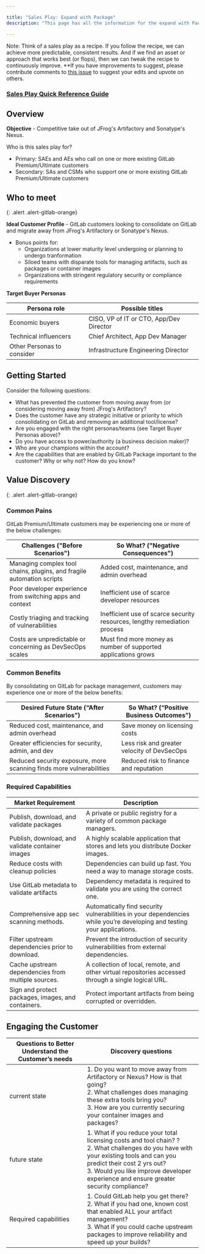 ```yaml
---

title: "Sales Play: Expand with Package"
description: "This page has all the information for the expand with Package sales play."

---
```










Note: Think of a sales play as a recipe. If you follow the recipe, we can achieve more predictable, consistent results. And if we find an asset or approach that works best (or flops), then we can tweak the recipe to continuously improve. **If you have improvements to suggest, please contribute comments to [this issue](https://gitlab.com/gitlab-com/Product/-/issues/4440) to suggest your edits and upvote on others.

### [Sales Play Quick Reference Guide](https://docs.google.com/presentation/d/1F0aZ4k9NutSwYDBCiXF4AcwprBPDcsISvAOYb7NgepM/edit?usp=sharing)

## Overview

**Objective** - Competitive take out of JFrog's Artifactory and Sonatype's Nexus.

Who is this sales play for?  

* Primary: SAEs and AEs who call on one or more existing GitLab Premium/Ultimate customers  
* Secondary: SAs and CSMs who support one or more existing GitLab Premium/Ultimate customers  

## Who to meet

{: .alert .alert-gitlab-orange}

**Ideal Customer Profile**  - GitLab customers looking to consolidate on GitLab and migrate away from JFrog's Artifactory or Sonatype's Nexus.

* Bonus points for:
  * Organizations at lower maturity level undergoing or planning to undergo tranformation
  * Siloed teams with disparate tools for managing artifacts, such as packages or container images
  * Organizations with stringent regulatory security or compliance requirements

**Target Buyer Personas**

| Persona role  | Possible titles|
| ------------- | ---------------------- |
| Economic buyers    | CISO, VP of IT or CTO, App/Dev Director |
| Technical influencers    | Chief Architect, App Dev Manager |
| Other Personas to consider | Infrastructure Engineering Director |

## Getting Started

Consider the following questions:

* What has prevented the customer from moving away from (or considering moving away from) JFrog's Artifactory?
* Does the customer have any strategic initiative or priority to which consolidating on GitLab and removing an additional tool/license?
* Are you engaged with the right personas/teams (see Target Buyer Personas above)?
* Do you have access to power/authority (a business decision maker)?
* Who are your champions within the account?
* Are the capabilities that are enabled by GitLab Package important to the customer? Why or why not? How do you know?

## Value Discovery

{: .alert .alert-gitlab-orange}

### Common Pains  

GitLab Premium/Ultimate customers may be experiencing one or more of the below challenges:

| Challenges ("Before Scenarios")  | So What? ("Negative Consequences")  |
| ------------- |-------------|
| Managing complex tool chains, plugins, and fragile automation scripts   | Added cost, maintenance, and admin overhead |
| Poor developer experience from switching apps and context | Inefficient use of scarce developer resources |
| Costly triaging and tracking of vulnerabilities    | Inefficient use of scarce security resources, lengthy remediation process |
| Costs are unpredictable or concerning as DevSecOps scales | Must find more money as number of supported applications grows |

### Common Benefits  

By consolidating on GitLab for package management, customers may experience one or more of the below benefits:

| Desired Future State (“After Scenarios”) | So What? (“Positive Business Outcomes”)   |
| ------------- | ------------- |
| Reduced cost, maintenance, and admin overhead    | Save money on licensing costs |
| Greater efficiencies for security, admin, and dev    | Less risk and greater velocity of DevSecOps |
| Reduced security exposure, more scanning finds more vulnerabilities    | Reduced risk to finance and reputation |

### Required Capabilities

| Market Requirement                                | Description |
|---------                                          |-------------|
| Publish, download, and validate packages          | A private or public registry for a variety of common package managers. |
| Publish, download, and validate container images  | A highly scalable application that stores and lets you distribute Docker images. |
| Reduce costs with cleanup policies                | Dependencies can build up fast. You need a way to manage storage costs.          |
| Use GitLab metadata to validate artifacts         | Dependency metadata is required to validate you are using the correct one.       |
| Comprehensive app sec scanning methods.            | Automatically find security vulnerabilities in your dependencies while you’re developing and testing your applications.  |
| Filter upstream dependencies prior to download.    | Prevent the introduction of security vulnerabilities from external dependencies.  |
| Cache upstream dependencies from multiple sources. | A collection of local, remote, and other virtual repositories accessed through a single logical URL. |
| Sign and protect packages, images, and containers.             | Protect important artifacts from being corrupted or overridden.               |

## Engaging the Customer

| Questions to Better Understand the Customer’s needs  | Discovery questions  |
| ------------- | ------------- |
| current state    | 1. Do you want to move away from Artifactory or Nexus? How is that going?<br>2. What challenges does managing these extra tools bring you? <br>3. How are you currently securing your container images and packages?|
| future state    | 1. What if you reduce your total licensing costs and tool chain? ?<br>2. What challenges do you have with your existing tools and can you predict their cost 2 yrs out?<br>3. Would you like improve developer experience and ensure greater security compliance? |
| Required capabilities   | 1. Could GitLab help you get there?<br>2. What if you had one, known cost that enabled ALL your artifact management? <br>3. What if you could cache upstream packages to improve reliability and speed up your builds? |
